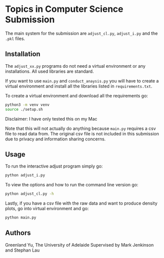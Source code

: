 # Topics in Computer Science Submission

The main system for the submission are ```adjust_cl.py```, ```adjust_i.py``` and the ```.pkl``` files.

## Installation

The ```adjust_xx.py``` programs do not need a virtual environment or any installations. All used libraries are standard.

If you want to use ```main.py``` and ```conduct_anaysis.py``` you will have to create a virtual environment and install all the libraries listed in ```requirements.txt```.

To create a virtual environment and download all the requirements go:

```bash
python3 -m venv venv
source ./setup.sh
```

Disclaimer: I have only tested this on my Mac

Note that this will not actually do anything because ```main.py``` requires a csv file to read data from. The original csv file is not included in this submission due to privacy and information sharing concerns.

## Usage

To run the interactive adjust program simply go:

```bash
python adjust_i.py
```

To view the options and how to run the command line version go:
```bash
python adjust_cl.py -h
```

Lastly, if you have a csv file with the raw data and want to produce density plots, go into virtual environment and go:
```bash
python main.py
```

## Authors

Greenland Yu, The University of Adelaide
Supervised by Mark Jenkinson and Stephan Lau

